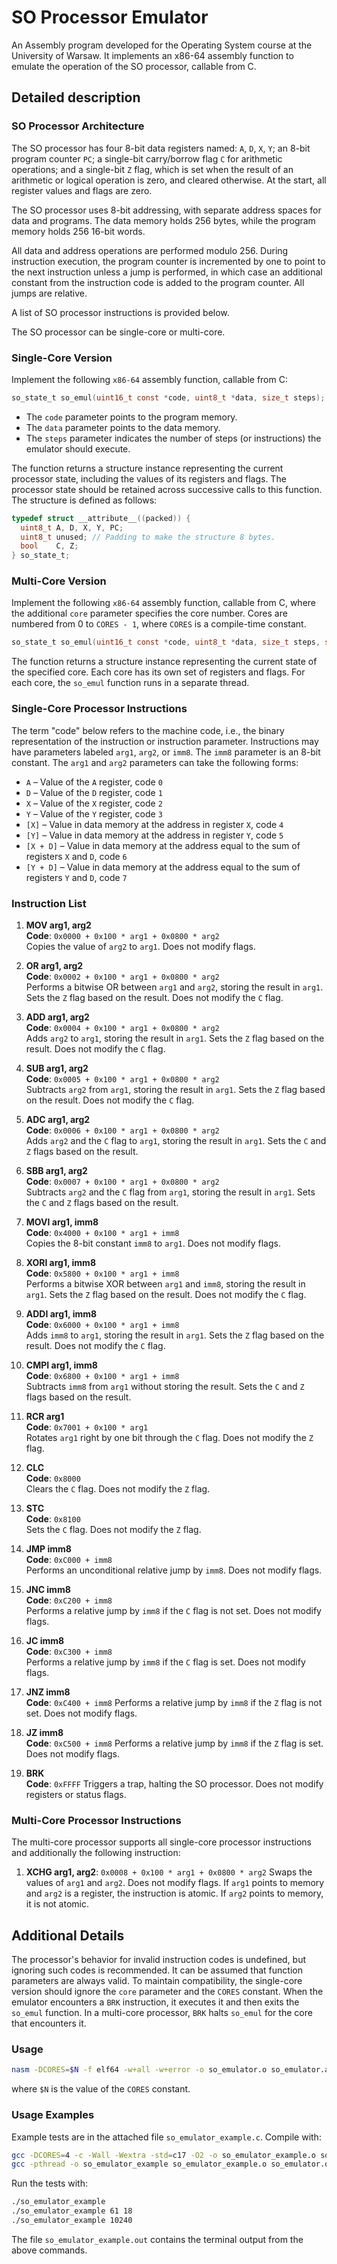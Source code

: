 # SO Processor Emulator

An Assembly program developed for the Operating System course at the University of Warsaw. It implements an x86-64 assembly function to emulate the operation of the SO processor, callable from C.

## Detailed description

### SO Processor Architecture

The SO processor has four 8-bit data registers named: `A`, `D`, `X`, `Y`; an 8-bit program counter `PC`; a single-bit carry/borrow flag `C` for arithmetic operations; and a single-bit `Z` flag, which is set when the result of an arithmetic or logical operation is zero, and cleared otherwise. At the start, all register values and flags are zero.

The SO processor uses 8-bit addressing, with separate address spaces for data and programs. The data memory holds 256 bytes, while the program memory holds 256 16-bit words.

All data and address operations are performed modulo 256. During instruction execution, the program counter is incremented by one to point to the next instruction unless a jump is performed, in which case an additional constant from the instruction code is added to the program counter. All jumps are relative.

A list of SO processor instructions is provided below.

The SO processor can be single-core or multi-core.

### Single-Core Version

Implement the following `x86-64` assembly function, callable from C:

```c
so_state_t so_emul(uint16_t const *code, uint8_t *data, size_t steps);
```

- The `code` parameter points to the program memory.
- The `data` parameter points to the data memory.
- The `steps` parameter indicates the number of steps (or instructions) the emulator should execute.
  
The function returns a structure instance representing the current processor state, including the values of its registers and flags. The processor state should be retained across successive calls to this function. The structure is defined as follows:

```c
typedef struct __attribute__((packed)) {
  uint8_t A, D, X, Y, PC;
  uint8_t unused; // Padding to make the structure 8 bytes.
  bool    C, Z;
} so_state_t;
```

### Multi-Core Version

Implement the following `x86-64` assembly function, callable from C, where the additional `core` parameter specifies the core number. Cores are numbered from 0 to `CORES - 1`, where `CORES` is a compile-time constant.

```c
so_state_t so_emul(uint16_t const *code, uint8_t *data, size_t steps, size_t core);
```

The function returns a structure instance representing the current state of the specified core. Each core has its own set of registers and flags. For each core, the `so_emul` function runs in a separate thread.

### Single-Core Processor Instructions

The term "code" below refers to the machine code, i.e., the binary representation of the instruction or instruction parameter. Instructions may have parameters labeled `arg1`, `arg2`, or `imm8`. The `imm8` parameter is an 8-bit constant. The `arg1` and `arg2` parameters can take the following forms:

- `A` – Value of the `A` register, code `0`
- `D` – Value of the `D` register, code `1`
- `X` – Value of the `X` register, code `2`
- `Y` – Value of the `Y` register, code `3`
- `[X]` – Value in data memory at the address in register `X`, code `4`
- `[Y]` – Value in data memory at the address in register `Y`, code `5`
- `[X + D]` – Value in data memory at the address equal to the sum of registers `X` and `D`, code `6`
- `[Y + D]` – Value in data memory at the address equal to the sum of registers `Y` and `D`, code `7`

### Instruction List

1. **MOV arg1, arg2**  
   **Code**: `0x0000 + 0x100 * arg1 + 0x0800 * arg2`  
   Copies the value of `arg2` to `arg1`. Does not modify flags.

2. **OR arg1, arg2**  
   **Code**: `0x0002 + 0x100 * arg1 + 0x0800 * arg2`  
   Performs a bitwise OR between `arg1` and `arg2`, storing the result in `arg1`. Sets the `Z` flag based on the result. Does not modify the `C` flag.

3. **ADD arg1, arg2**  
   **Code**: `0x0004 + 0x100 * arg1 + 0x0800 * arg2`  
   Adds `arg2` to `arg1`, storing the result in `arg1`. Sets the `Z` flag based on the result. Does not modify the `C` flag.

4. **SUB arg1, arg2**  
   **Code**: `0x0005 + 0x100 * arg1 + 0x0800 * arg2`  
   Subtracts `arg2` from `arg1`, storing the result in `arg1`. Sets the `Z` flag based on the result. Does not modify the `C` flag.

5. **ADC arg1, arg2**  
   **Code**: `0x0006 + 0x100 * arg1 + 0x0800 * arg2`  
   Adds `arg2` and the `C` flag to `arg1`, storing the result in `arg1`. Sets the `C` and `Z` flags based on the result.

6. **SBB arg1, arg2**  
   **Code**: `0x0007 + 0x100 * arg1 + 0x0800 * arg2`  
   Subtracts `arg2` and the `C` flag from `arg1`, storing the result in `arg1`. Sets the `C` and `Z` flags based on the result.

7. **MOVI arg1, imm8**  
   **Code**: `0x4000 + 0x100 * arg1 + imm8`  
   Copies the 8-bit constant `imm8` to `arg1`. Does not modify flags.

8. **XORI arg1, imm8**  
   **Code**: `0x5800 + 0x100 * arg1 + imm8`  
   Performs a bitwise XOR between `arg1` and `imm8`, storing the result in `arg1`. Sets the `Z` flag based on the result. Does not modify the `C` flag.

9. **ADDI arg1, imm8**  
   **Code**: `0x6000 + 0x100 * arg1 + imm8`  
   Adds `imm8` to `arg1`, storing the result in `arg1`. Sets the `Z` flag based on the result. Does not modify the `C` flag.

10. **CMPI arg1, imm8**  
    **Code**: `0x6800 + 0x100 * arg1 + imm8`  
    Subtracts `imm8` from `arg1` without storing the result. Sets the `C` and `Z` flags based on the result.

11. **RCR arg1**  
    **Code**: `0x7001 + 0x100 * arg1`  
    Rotates `arg1` right by one bit through the `C` flag. Does not modify the `Z` flag.

12. **CLC**  
    **Code**: `0x8000`  
    Clears the `C` flag. Does not modify the `Z` flag.

13. **STC**  
    **Code**: `0x8100`  
    Sets the `C` flag. Does not modify the `Z` flag.

14. **JMP imm8**  
    **Code**: `0xC000 + imm8`  
    Performs an unconditional relative jump by `imm8`. Does not modify flags.

15. **JNC imm8**  
    **Code**: `0xC200 + imm8`  
    Performs a relative jump by `imm8` if the `C` flag is not set. Does not modify flags.

16. **JC imm8**  
    **Code**: `0xC300 + imm8`  
    Performs a relative jump by `imm8` if the `C` flag is set. Does not modify flags.

17. **JNZ imm8**  
    **Code**: `0xC400 + imm8`
    Performs a relative jump by `imm8` if the `Z` flag is not set. Does not modify flags.

18. **JZ imm8**  
    **Code**: `0xC500 + imm8`
    Performs a relative jump by `imm8` if the `Z` flag is set. Does not modify flags.

19. **BRK**  
    **Code**: `0xFFFF`
    Triggers a trap, halting the SO processor. Does not modify registers or status flags.

### Multi-Core Processor Instructions

The multi-core processor supports all single-core processor instructions and additionally the following instruction:

1. **XCHG arg1, arg2**: `0x0008 + 0x100 * arg1 + 0x0800 * arg2`
   Swaps the values of `arg1` and `arg2`. Does not modify flags. If `arg1` points to memory and `arg2` is a register, the instruction is atomic. If `arg2` points to memory, it is not atomic.

## Additional Details

The processor's behavior for invalid instruction codes is undefined, but ignoring such codes is recommended. It can be assumed that function parameters are always valid. To maintain compatibility, the single-core version should ignore the `core` parameter and the `CORES` constant. When the emulator encounters a `BRK` instruction, it executes it and then exits the `so_emul` function. In a multi-core processor, `BRK` halts `so_emul` for the core that encounters it.

### Usage
```bash
nasm -DCORES=$N -f elf64 -w+all -w+error -o so_emulator.o so_emulator.asm
```
where `$N` is the value of the `CORES` constant.

### Usage Examples

Example tests are in the attached file `so_emulator_example.c`. Compile with:

```bash
gcc -DCORES=4 -c -Wall -Wextra -std=c17 -O2 -o so_emulator_example.o so_emulator_example.c
gcc -pthread -o so_emulator_example so_emulator_example.o so_emulator.o
```

Run the tests with:

```bash
./so_emulator_example
./so_emulator_example 61 18
./so_emulator_example 10240
```

The file `so_emulator_example.out` contains the terminal output from the above commands.
